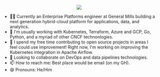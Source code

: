 <p align="center">
  <img src="https://github-readme-stats.vercel.app/api?username=doughepi&count_private=true" />
</p>


- 👷‍♂️ Currently an Enterprise Platforms engineer at General Mills building a next generation hybrid-cloud platform for applications, data, and analytics.
- 🧠 I'm usually working with Kubernetes, Terraform, Azure and GCP, Go, Python, and a myriad of other CNCF technonlogies.
- 🌱 I spend my free time contributing to open source projects in areas I feel could use improvement! Right now, I'm working on improving the Kubernetes integration in Apache Airflow.
- 👀 Looking to collaborate on DevOps and data pipelines technologies.
- 📫 How to reach me: Best place would be email (on my GH).
- 😄 Pronouns: He/Him
